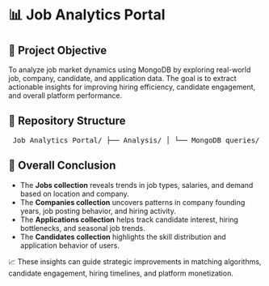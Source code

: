 # 📊 Job Analytics Portal

## 🧩 Project Objective

To analyze job market dynamics using MongoDB by exploring real-world job, company, candidate, and application data. The goal is to extract actionable insights for improving hiring efficiency, candidate engagement, and overall platform performance.

## 📁 Repository Structure

<pre> Job_Analytics_Portal/ ├── Analysis/ │ └── MongoDB_queries/ │ ├── applications_analysis.js │ ├── candidates_analysis.js │ ├── companies_analysis.js │ └── jobs_analysis.js ├── Data/ │ ├── applications_data.json │ ├── candidates_data.json │ ├── companies_data.json │ └── jobs_data.json ├── Indexing/ │ ├── applications_indexing.js │ ├── candidates_indexing.js │ ├── companies_indexing.js │ └── jobs_indexing.js ├── Schema/ │ ├── applications_schema.js │ ├── candidates_schema.js │ ├── companies_schema.js │ └── jobs_schema.js ├── README.md └── LICENSE </pre>

## 📌 Overall Conclusion

- The **Jobs collection** reveals trends in job types, salaries, and demand based on location and company.
- The **Companies collection** uncovers patterns in company founding years, job posting behavior, and hiring activity.
- The **Applications collection** helps track candidate interest, hiring bottlenecks, and seasonal job trends.
- The **Candidates collection** highlights the skill distribution and application behavior of users.

📈 These insights can guide strategic improvements in matching algorithms, candidate engagement, hiring timelines, and platform monetization.


